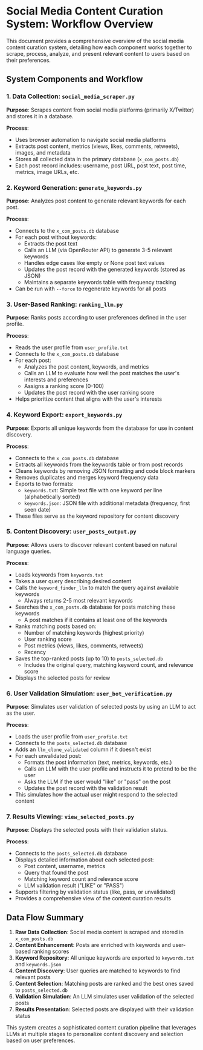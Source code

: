 # Social Media Content Curation System: Workflow Overview

This document provides a comprehensive overview of the social media content curation system, detailing how each component works together to scrape, process, analyze, and present relevant content to users based on their preferences.

## System Components and Workflow

### 1. Data Collection: `social_media_scraper.py`

**Purpose**: Scrapes content from social media platforms (primarily X/Twitter) and stores it in a database.

**Process**:
- Uses browser automation to navigate social media platforms
- Extracts post content, metrics (views, likes, comments, retweets), images, and metadata
- Stores all collected data in the primary database (`x_com_posts.db`)
- Each post record includes: username, post URL, post text, post time, metrics, image URLs, etc.

### 2. Keyword Generation: `generate_keywords.py`

**Purpose**: Analyzes post content to generate relevant keywords for each post.

**Process**:
- Connects to the `x_com_posts.db` database
- For each post without keywords:
  - Extracts the post text
  - Calls an LLM (via OpenRouter API) to generate 3-5 relevant keywords
  - Handles edge cases like empty or None post text values
  - Updates the post record with the generated keywords (stored as JSON)
  - Maintains a separate keywords table with frequency tracking
- Can be run with `--force` to regenerate keywords for all posts

### 3. User-Based Ranking: `ranking_llm.py`

**Purpose**: Ranks posts according to user preferences defined in the user profile.

**Process**:
- Reads the user profile from `user_profile.txt`
- Connects to the `x_com_posts.db` database
- For each post:
  - Analyzes the post content, keywords, and metrics
  - Calls an LLM to evaluate how well the post matches the user's interests and preferences
  - Assigns a ranking score (0-100)
  - Updates the post record with the user ranking score
- Helps prioritize content that aligns with the user's interests

### 4. Keyword Export: `export_keywords.py`

**Purpose**: Exports all unique keywords from the database for use in content discovery.

**Process**:
- Connects to the `x_com_posts.db` database
- Extracts all keywords from the keywords table or from post records
- Cleans keywords by removing JSON formatting and code block markers
- Removes duplicates and merges keyword frequency data
- Exports to two formats:
  - `keywords.txt`: Simple text file with one keyword per line (alphabetically sorted)
  - `keywords.json`: JSON file with additional metadata (frequency, first seen date)
- These files serve as the keyword repository for content discovery

### 5. Content Discovery: `user_posts_output.py`

**Purpose**: Allows users to discover relevant content based on natural language queries.

**Process**:
- Loads keywords from `keywords.txt`
- Takes a user query describing desired content
- Calls the `keyword_finder_llm` to match the query against available keywords
  - Always returns 2-5 most relevant keywords
- Searches the `x_com_posts.db` database for posts matching these keywords
  - A post matches if it contains at least one of the keywords
- Ranks matching posts based on:
  - Number of matching keywords (highest priority)
  - User ranking score
  - Post metrics (views, likes, comments, retweets)
  - Recency
- Saves the top-ranked posts (up to 10) to `posts_selected.db`
  - Includes the original query, matching keyword count, and relevance score
- Displays the selected posts for review

### 6. User Validation Simulation: `user_bot_verification.py`

**Purpose**: Simulates user validation of selected posts by using an LLM to act as the user.

**Process**:
- Loads the user profile from `user_profile.txt`
- Connects to the `posts_selected.db` database
- Adds an `llm_clone_validated` column if it doesn't exist
- For each unvalidated post:
  - Formats the post information (text, metrics, keywords, etc.)
  - Calls an LLM with the user profile and instructs it to pretend to be the user
  - Asks the LLM if the user would "like" or "pass" on the post
  - Updates the post record with the validation result
- This simulates how the actual user might respond to the selected content

### 7. Results Viewing: `view_selected_posts.py`

**Purpose**: Displays the selected posts with their validation status.

**Process**:
- Connects to the `posts_selected.db` database
- Displays detailed information about each selected post:
  - Post content, username, metrics
  - Query that found the post
  - Matching keyword count and relevance score
  - LLM validation result ("LIKE" or "PASS")
- Supports filtering by validation status (like, pass, or unvalidated)
- Provides a comprehensive view of the content curation results

## Data Flow Summary

1. **Raw Data Collection**: Social media content is scraped and stored in `x_com_posts.db`
2. **Content Enhancement**: Posts are enriched with keywords and user-based ranking scores
3. **Keyword Repository**: All unique keywords are exported to `keywords.txt` and `keywords.json`
4. **Content Discovery**: User queries are matched to keywords to find relevant posts
5. **Content Selection**: Matching posts are ranked and the best ones saved to `posts_selected.db`
6. **Validation Simulation**: An LLM simulates user validation of the selected posts
7. **Results Presentation**: Selected posts are displayed with their validation status

This system creates a sophisticated content curation pipeline that leverages LLMs at multiple stages to personalize content discovery and selection based on user preferences.
